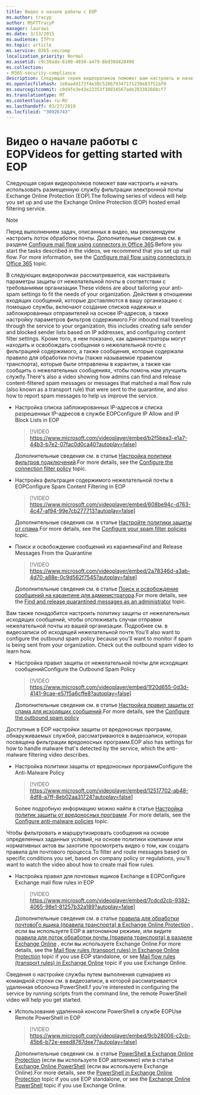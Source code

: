 ```yaml
---
title: Видео о начале работы с EOP
ms.author: tracyp
author: MSFTTracyP
manager: laurawi
ms.date: 3/13/2015
ms.audience: ITPro
ms.topic: article
ms.service: O365-seccomp
localization_priority: Normal
ms.assetid: c9c39ada-6100-4034-a479-8bd39d428498
ms.collection:
- M365-security-compliance
description: Следующая серия видеороликов поможет вам настроить и начать использовать размещенную службу фильтрации электронной почты Exchange Online Protection (EOP).
ms.openlocfilehash: 1e8aadd173f4e30c528679347171230e83752af0
ms.sourcegitcommit: c0d4fe3e43e22353f30034567ade28330266bcf7
ms.translationtype: MT
ms.contentlocale: ru-RU
ms.lasthandoff: 03/27/2019
ms.locfileid: "30926743"
---
```

# <a name="videos-for-getting-started-with-eop"></a><span data-ttu-id="1ecf6-103">Видео о начале работы с EOP</span><span class="sxs-lookup"><span data-stu-id="1ecf6-103">Videos for getting started with EOP</span></span>

<span data-ttu-id="1ecf6-104">Следующая серия видеороликов поможет вам настроить и начать использовать размещенную службу фильтрации электронной почты Exchange Online Protection (EOP).</span><span class="sxs-lookup"><span data-stu-id="1ecf6-104">The following series of videos will help you set up and use the Exchange Online Protection (EOP) hosted email filtering service.</span></span>
  
> [!NOTE]
> <span data-ttu-id="1ecf6-p101">Перед выполнением задач, описанных в видео, мы рекомендуем настроить поток обработки почты. Дополнительные сведения см. в разделе [Configure mail flow using connectors in Office 365](http://technet.microsoft.com/library/854b5a50-4462-4836-a092-37e208d29624.aspx).</span><span class="sxs-lookup"><span data-stu-id="1ecf6-p101">Before you start the tasks described in the videos, we recommend that you set up mail flow. For more information, see the [Configure mail flow using connectors in Office 365](http://technet.microsoft.com/library/854b5a50-4462-4836-a092-37e208d29624.aspx) topic.</span></span> 
  
<span data-ttu-id="1ecf6-107">В следующих видеороликах рассматривается, как настраивать параметры защиты от нежелательной почты в соответствии с требованиями организации.</span><span class="sxs-lookup"><span data-stu-id="1ecf6-107">These videos are about tailoring your anti-spam settings to fit the needs of your organization.</span></span> <span data-ttu-id="1ecf6-108">Действия в отношении входящих сообщений, которые доставляются в вашу организацию с помощью службы, включают создание списков надежных и заблокированных отправителей на основе IP-адресов, а также настройку параметров фильтров содержимого.</span><span class="sxs-lookup"><span data-stu-id="1ecf6-108">For inbound mail traveling through the service to your organization, this includes creating safe sender and blocked sender lists based on IP addresses, and configuring content filter settings.</span></span> <span data-ttu-id="1ecf6-109">Кроме того, в нем показано, как администраторы могут находить и освобождать сообщения о нежелательной почте с фильтрацией содержимого, а также сообщения, которые содержали правило для обработки почты (также называемое правилом транспорта), которые были отправлены в карантин, а также как сообщить о нежелательных сообщениях, чтобы помочь нам улучшить службу.</span><span class="sxs-lookup"><span data-stu-id="1ecf6-109">There's also a video showing how admins can find and release content-filtered spam messages or messages that matched a mail flow rule (also known as a transport rule) that were sent to the quarantine, and also how to report spam messages to help us improve the service.</span></span>
  
- <span data-ttu-id="1ecf6-110">Настройка списка заблокированных IP-адресов и списка разрешенных IP-адресов в службе EOP</span><span class="sxs-lookup"><span data-stu-id="1ecf6-110">Configure IP Allow and IP Block Lists in EOP</span></span>
    > [!VIDEO https://www.microsoft.com/videoplayer/embed/b2f5bea3-e1a7-44b3-b7e2-07fac0d0ca40?autoplay=false]
  
    <span data-ttu-id="1ecf6-111">Дополнительные сведения см. в статье [Настройка политики фильтров подключений](../configure-the-connection-filter-policy.md).</span><span class="sxs-lookup"><span data-stu-id="1ecf6-111">For more details, see the [Configure the connection filter policy](../configure-the-connection-filter-policy.md) topic.</span></span> 
    
- <span data-ttu-id="1ecf6-112">Настройка фильтрация содержимого нежелательной почты в EOP</span><span class="sxs-lookup"><span data-stu-id="1ecf6-112">Configure Spam Content Filtering in EOP</span></span>
    > [!VIDEO https://www.microsoft.com/videoplayer/embed/608be94c-d763-4c47-af94-99e7cb277713?autoplay=false]
  
    <span data-ttu-id="1ecf6-113">Дополнительные сведения см. в статье [Настройте политики защиты от спама](../configure-your-spam-filter-policies.md).</span><span class="sxs-lookup"><span data-stu-id="1ecf6-113">For more details, see the [Configure your spam filter policies](../configure-your-spam-filter-policies.md) topic.</span></span> 
    
- <span data-ttu-id="1ecf6-114">Поиск и освобождение сообщений из карантина</span><span class="sxs-lookup"><span data-stu-id="1ecf6-114">Find and Release Messages From the Quarantine</span></span>
    > [!VIDEO https://www.microsoft.com/videoplayer/embed/2a78346d-a3ab-4d70-a88e-0c9d562f7545?autoplay=false]
  
    <span data-ttu-id="1ecf6-115">Дополнительные сведения см. в статье [Поиск и освобождение сообщений на карантине для администратора](../find-and-release-quarantined-messages-as-an-administrator.md).</span><span class="sxs-lookup"><span data-stu-id="1ecf6-115">For more details, see the [Find and release quarantined messages as an administrator](../find-and-release-quarantined-messages-as-an-administrator.md) topic.</span></span> 
    
<span data-ttu-id="1ecf6-p103">Вам также понадобится настроить политику защиты от нежелательных исходящих сообщений, чтобы отслеживать случаи отправки нежелательной почты из вашей организации. Подробнее см. в видеозаписи об исходящей нежелательной почте.</span><span class="sxs-lookup"><span data-stu-id="1ecf6-p103">You'll also want to configure the outbound spam policy because you'll want to monitor if spam is being sent from your organization. Check out the outbound spam video to learn how.</span></span>
  
- <span data-ttu-id="1ecf6-118">Настройка правил защиты от нежелательной почты для исходящих сообщений</span><span class="sxs-lookup"><span data-stu-id="1ecf6-118">Configure the Outbound Spam Policy</span></span>
    > [!VIDEO https://www.microsoft.com/videoplayer/embed/1f20d655-0d3d-4141-9cae-e57f5a6cffe8?autoplay=false]
  
    <span data-ttu-id="1ecf6-119">Дополнительные сведения см. в статье [Настройка правил защиты от спама для исходящих сообщений](../configure-the-outbound-spam-policy.md).</span><span class="sxs-lookup"><span data-stu-id="1ecf6-119">For more details, see the [Configure the outbound spam policy](../configure-the-outbound-spam-policy.md)</span></span>
    
<span data-ttu-id="1ecf6-120">Доступные в EOP настройки защиты от вредоносных программ, обнаруживаемых службой, рассматриваются в видеозаписи, которая посвящена фильтрации вредоносных программ.</span><span class="sxs-lookup"><span data-stu-id="1ecf6-120">EOP also has settings for how to handle malware that's detected by the service, which the anti-malware filtering video describes.</span></span>
  
- <span data-ttu-id="1ecf6-121">Настройка политики защиты от вредоносных программ</span><span class="sxs-lookup"><span data-stu-id="1ecf6-121">Configure the Anti-Malware Policy</span></span>
    > [!VIDEO https://www.microsoft.com/videoplayer/embed/12517702-ab48-4df8-a7ff-8eb02aa31724?autoplay=false]
  
    <span data-ttu-id="1ecf6-122">Более подробную информацию можно найти в статье [Настройка политик защиты от вредоносных программ](../configure-anti-malware-policies.md) .</span><span class="sxs-lookup"><span data-stu-id="1ecf6-122">For more details, see the [Configure anti-malware policies](../configure-anti-malware-policies.md) topic.</span></span> 
    
<span data-ttu-id="1ecf6-123">Чтобы фильтровать и маршрутизировать сообщения на основе определенных заданных условий, на основе политики компании или нормативных актов вы захотите просмотреть видео о том, как создать правила для почтового процесса.</span><span class="sxs-lookup"><span data-stu-id="1ecf6-123">To filter and route messages based on specific conditions you set, based on company policy or regulations, you'll want to watch the video about how to create mail flow rules.</span></span>
  
- <span data-ttu-id="1ecf6-124">Настройка правил для почтовых ящиков Exchange в EOP</span><span class="sxs-lookup"><span data-stu-id="1ecf6-124">Configure Exchange mail flow rules in EOP</span></span>
    > [!VIDEO https://www.microsoft.com/videoplayer/embed/7cdcd2cb-9382-4065-98e1-81257b32a189?autoplay=false]
  
    <span data-ttu-id="1ecf6-125">Дополнительные сведения см. в статье [правила для обработки почтовоГо ящика (правила транспорта) в Exchange Online Protection](mail-flow-rules-transport-rules-0.md) , если вы используете EOP в автономном режиме, или видите [правила для поток обработки почты (правила транспорта) в разделе Exchange Online](http://technet.microsoft.com/library/743bd525-0ca2-426d-b76c-b4a052bc8886.aspx) , если вы используете Exchange Online.</span><span class="sxs-lookup"><span data-stu-id="1ecf6-125">For more details, see the [Mail flow rules (transport rules) in Exchange Online Protection](mail-flow-rules-transport-rules-0.md) topic if you use EOP standalone, or see [Mail flow rules (transport rules) in Exchange Online](http://technet.microsoft.com/library/743bd525-0ca2-426d-b76c-b4a052bc8886.aspx) topic if you use Exchange Online.</span></span>
    
<span data-ttu-id="1ecf6-126">Сведения о настройке службы путем выполнения сценариев из командной строки см. в видеозаписи, в которой рассматривается удаленная оболочка PowerShell.</span><span class="sxs-lookup"><span data-stu-id="1ecf6-126">f you're interested in configuring the service by running scripts from the command line, the remote PowerShell video will help you get started.</span></span>
  
- <span data-ttu-id="1ecf6-127">Использование удаленной консоли PowerShell в службе EOP</span><span class="sxs-lookup"><span data-stu-id="1ecf6-127">Use Remote PowerShell in EOP</span></span>
    > [!VIDEO https://www.microsoft.com/videoplayer/embed/9cb28006-c2cb-45b6-b72e-eeed8767dee7?autoplay=false]
  
    <span data-ttu-id="1ecf6-128">Дополнительные сведения см. в статье [PowerShell в Exchange Online Protection](http://technet.microsoft.com/library/f7918a88-774a-405e-945b-bc2f5ee9f748.aspx) (если вы используете EOP автономно) или в статье [Exchange Online PowerShell](http://technet.microsoft.com/library/1cb603b0-2961-4afe-b879-b048fe0f64a2.aspx) (если вы используете Exchange Online).</span><span class="sxs-lookup"><span data-stu-id="1ecf6-128">For more details, see the [PowerShell in Exchange Online Protection](http://technet.microsoft.com/library/f7918a88-774a-405e-945b-bc2f5ee9f748.aspx) topic if you use EOP standalone, or see the [Exchange Online PowerShell](http://technet.microsoft.com/library/1cb603b0-2961-4afe-b879-b048fe0f64a2.aspx) topic if you use Exchange Online.</span></span> 
    

